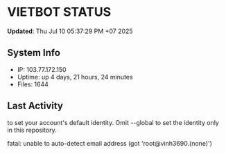 # VIETBOT STATUS
**Updated**: Thu Jul 10 05:37:29 PM +07 2025

## System Info
- IP: 103.77.172.150
- Uptime: up 4 days, 21 hours, 24 minutes
- Files: 1644

## Last Activity

to set your account's default identity.
Omit --global to set the identity only in this repository.

fatal: unable to auto-detect email address (got 'root@vinh3690.(none)')
